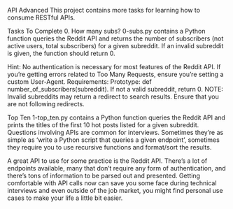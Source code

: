 API Advanced This project contains more tasks for learning how to consume RESTful APIs.

Tasks To Complete 0. How many subs? 0-subs.py contains a Python function queries the Reddit API and returns the number of subscribers (not active users, total subscribers) for a given subreddit. If an invalid subreddit is given, the function should return 0.

Hint: No authentication is necessary for most features of the Reddit API. If you’re getting errors related to Too Many Requests, ensure you’re setting a custom User-Agent. Requirements: Prototype: def number_of_subscribers(subreddit). If not a valid subreddit, return 0. NOTE: Invalid subreddits may return a redirect to search results. Ensure that you are not following redirects.

Top Ten 1-top_ten.py contains a Python function queries the Reddit API and prints the titles of the first 10 hot posts listed for a given subreddit.
Questions involving APIs are common for interviews. Sometimes they’re as simple as ‘write a Python script that queries a given endpoint’, sometimes they require you to use recursive functions and format/sort the results.

A great API to use for some practice is the Reddit API. There’s a lot of endpoints available, many that don’t require any form of authentication, and there’s tons of information to be parsed out and presented. Getting comfortable with API calls now can save you some face during technical interviews and even outside of the job market, you might find personal use cases to make your life a little bit easier.
